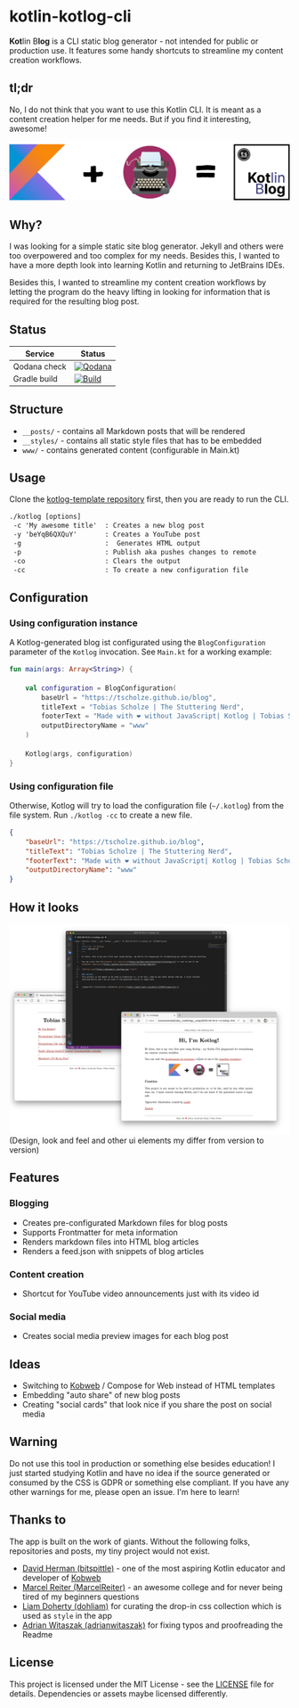 # kotlin-kotlog-cli
**Kot**lin B**log** is a CLI static blog generator - not intended for public or production use. It features some handy shortcuts to streamline my content creation workflows.

## tl;dr
No, I do not think that you want to use this Kotlin CLI. It is meant as a content creation helper for me needs. But if you find it interesting, awesome!

![](https://github.com/tscholze/kotlin-kotlog-cli/blob/main/docs/kotlog-desc.png?raw=true)

## Why?
I was looking for a simple static site blog generator. Jekyll and others were too overpowered and too complex for my needs. Besides this, I wanted to have a more depth look into learning Kotlin and returning to JetBrains IDEs.

Besides this, I wanted to streamline my content creation workflows by letting the program do the heavy lifting in looking for information that is required for the resulting blog post.

## Status

|Service|Status|
|-|-|
|Qodana check|[![Qodana](https://github.com/tscholze/kotlin-kotlog-cli/actions/workflows/code_quality.yml/badge.svg)](https://github.com/tscholze/kotlin-kotlog-cli/actions/workflows/code_quality.yml)|
|Gradle build|[![Build](https://github.com/tscholze/kotlin-kotlog-cli/actions/workflows/build.yml/badge.svg)](https://github.com/tscholze/kotlin-kotlog-cli/actions/workflows/build.yml)|
## Structure
- `__posts/`  - contains all Markdown posts that will be rendered
- `__styles/` - contains all static style files that has to be embedded
- `www/` - contains generated content (configurable in Main.kt)

## Usage

Clone the [kotlog-template repository](https://github.com/tscholze/kotlin-kotlog-template) first, then you are ready to run the CLI.

```
./kotlog [options]
 -c 'My awesome title'  : Creates a new blog post
 -y 'beYqB6QXQuY'       : Creates a YouTube post
 -g                     :  Generates HTML output
 -p                     : Publish aka pushes changes to remote
 -co                    : Clears the output
 -cc                    : To create a new configuration file
```

## Configuration

### Using configuration instance
A Kotlog-generated blog ist configurated using the `BlogConfiguration` parameter of the `Kotlog` invocation.
See `Main.kt` for a working example:

```kotlin
fun main(args: Array<String>) {

    val configuration = BlogConfiguration(
        baseUrl = "https://tscholze.github.io/blog",
        titleText = "Tobias Scholze | The Stuttering Nerd",
        footerText = "Made with ❤️ without JavaScript| Kotlog | Tobias Scholze",
        outputDirectoryName = "www"
    )

    Kotlog(args, configuration)
}
```

### Using configuration file
Otherwise, Kotlog will try to load the configuration file (`~/.kotlog`) from the file system. Run `./kotlog -cc` to create a new file.

```json
{
    "baseUrl": "https://tscholze.github.io/blog",
    "titleText": "Tobias Scholze | The Stuttering Nerd",
    "footerText": "Made with ❤️ without JavaScript| Kotlog | Tobias Scholze",
    "outputDirectoryName": "www"
}
```

## How it looks
![Flow](https://github.com/tscholze/kotlin-kotlog-cli/blob/main/docs/kotlog-markdown2html.png?raw=true)
(Design, look and feel and other ui elements my differ from version to version)

## Features

### Blogging
- Creates pre-configurated Markdown files for blog posts 
- Supports Frontmatter for meta information
- Renders markdown files into HTML blog articles
- Renders a feed.json with snippets of blog articles

### Content creation
- Shortcut for YouTube video announcements just with its video id

### Social media
 - Creates social media preview images for each blog post

## Ideas
- Switching to [Kobweb](http://kobweb.varabyte.com) / Compose for Web instead of HTML templates
- Embedding "auto share" of new blog posts
- Creating "social cards" that look nice if you share the post on social media

## Warning
Do not use this tool in production or something else besides education! I just started studying Kotlin and have no idea if the source generated or consumed by the CSS is GDPR or something else compliant.
If you have any other warnings for me, please open an issue. I'm here to learn!

## Thanks to
The app is built on the work of giants. Without the following folks, repositories and posts, my tiny project would not exist.

- [David Herman (bitspittle)](https://github.com/bitspittle) - one of the most aspiring Kotlin educator and developer of [Kobweb](http://kobweb.varabyte.com)
- [Marcel Reiter (MarcelReiter)](https://github.com/MarcelReiter) - an awesome college and for never being tired of my beginners questions
- [Liam Doherty (dohliam)](https://github.com/dohliam/dropin-minimal-css#theme-collections) for curating the drop-in css collection which is used as `style` in the app
- [Adrian Witaszak (adrianwitaszak)](https://github.com/adrianwitaszak) for fixing typos and proofreading the Readme

## License
This project is licensed under the MIT License - see the [LICENSE](LICENSE) file for details.
Dependencies or assets maybe licensed differently.
